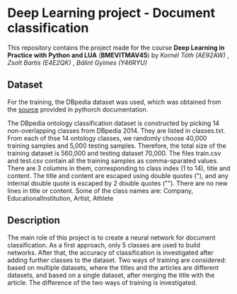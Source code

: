 # Deep Learning project - Document classification 
This repository contains the project made for the course **Deep Learning in Practice with Python and LUA** (**BMEVITMAV45**) by <em>Kornél Tóth (AE92AW) </em>, <em>Zsolt Bartis (E4E2QK) </em>, <em>Bálint Gyimes (Y46RYU) </em>

## Dataset
For the training, the DBpedia dataset was used, which was obtained from the [source](https://drive.google.com/uc?export=download&id=0Bz8a_Dbh9QhbQ2Vic1kxMmZZQ1k) provided in pythorch documentation. 

The DBpedia ontology classification dataset is constructed by picking 14 non-overlapping classes from DBpedia 2014. They are listed in classes.txt. From each of thse 14 ontology classes, we randomly choose 40,000 training samples and 5,000 testing samples. Therefore, the total size of the training dataset is 560,000 and testing dataset 70,000.
The files train.csv and test.csv contain all the training samples as comma-sparated values. There are 3 columns in them, corresponding to class index (1 to 14), title and content. The title and content are escaped using double quotes ("), and any internal double quote is escaped by 2 double quotes (""). There are no new lines in title or content.
Some of the class names are: Company, EducationalInstitution, Artist, Athlete

## Description
The main role of this project is to create a neural network for document classification. As a first approach, only 5 classes are used to build networks. After that, the accuracy of classification is investigated after adding further classes to the dataset. Two ways of training are considered: based on multiple datasets, where the titles and the articles are different datasets, and based on a single dataset, after merging the title with the article. The difference of the two ways of training is investigated. 
